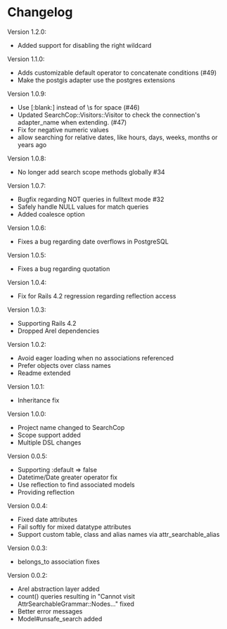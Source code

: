 
# Changelog

Version 1.2.0:

* Added support for disabling the right wildcard

Version 1.1.0:

* Adds customizable default operator to concatenate conditions (#49)
* Make the postgis adapter use the postgres extensions

Version 1.0.9:

* Use [:blank:] instead of \s for space (#46)
* Updated SearchCop::Visitors::Visitor to check the connection's adapter_name when extending. (#47)
* Fix for negative numeric values
* allow searching for relative dates, like hours, days, weeks, months or years ago

Version 1.0.8:

* No longer add search scope methods globally #34

Version 1.0.7:

* Bugfix regarding NOT queries in fulltext mode #32
* Safely handle NULL values for match queries
* Added coalesce option

Version 1.0.6:

* Fixes a bug regarding date overflows in PostgreSQL

Version 1.0.5:

* Fixes a bug regarding quotation

Version 1.0.4:

* Fix for Rails 4.2 regression regarding reflection access

Version 1.0.3:

* Supporting Rails 4.2
* Dropped Arel dependencies

Version 1.0.2:

* Avoid eager loading when no associations referenced
* Prefer objects over class names
* Readme extended

Version 1.0.1:

* Inheritance fix

Version 1.0.0:

* Project name changed to SearchCop
* Scope support added
* Multiple DSL changes

Version 0.0.5:

* Supporting :default => false
* Datetime/Date greater operator fix
* Use reflection to find associated models
* Providing reflection

Version 0.0.4:

* Fixed date attributes
* Fail softly for mixed datatype attributes
* Support custom table, class and alias names via attr_searchable_alias

Version 0.0.3:

* belongs_to association fixes

Version 0.0.2:

* Arel abstraction layer added
* count() queries resulting in "Cannot visit AttrSearchableGrammar::Nodes..." fixed
* Better error messages
* Model#unsafe_search added

